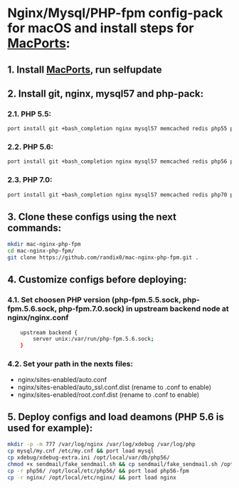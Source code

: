 # Nginx/Mysql/PHP-fpm config-pack for macOS and install steps for [MacPorts](https://www.macports.org/):

## 1. Install [MacPorts](https://www.macports.org/), run selfupdate

## 2. Install git, nginx, mysql57 and php-pack:
### 2.1. PHP 5.5:
```sh
port install git +bash_completion nginx mysql57 memcached redis php55 php55-curl php55-fpm php55-xsl php55-zip php55-openssl php55-mysql php55-mbstring php55-iconv php55-intl php55-mcrypt php55-gd php55-APCu php55-memcache php55-memcached php55-oauth php55-soap php55-xdebug php55-zip
```
### 2.2. PHP 5.6:
```sh
port install git +bash_completion nginx mysql57 memcached redis php56 php56-curl php56-fpm php56-xsl php56-zip php56-openssl php56-mysql php56-mbstring php56-iconv php56-intl php56-mcrypt php56-gd php56-APCu php56-memcache php56-memcached php56-oauth php56-soap php56-xdebug php56-zip
```
### 2.3. PHP 7.0:
```sh
port install git +bash_completion nginx mysql57 memcached redis php70 php70-curl php70-fpm php70-xsl php70-zip php70-openssl php70-mysql php70-mbstring php70-iconv php70-intl php70-mcrypt php70-gd php70-APCu php70-memcache php70-memcached php70-oauth php70-soap php70-xdebug php70-zip
```
## 3. Clone these configs using the next commands:
```sh
mkdir mac-nginx-php-fpm
cd mac-nginx-php-fpm/
git clone https://github.com/randix0/mac-nginx-php-fpm.git .
```

## 4. Customize configs before deploying:
### 4.1. Set choosen PHP version (php-fpm.5.5.sock, php-fpm.5.6.sock, php-fpm.7.0.sock) in upstream backend node at nginx/nginx.conf
```sh
	upstream backend {
		server unix:/var/run/php-fpm.5.6.sock;
	}
```
### 4.2. Set your path in the nexts files:
- nginx/sites-enabled/auto.conf
- nginx/sites-enabled/auto_ssl.conf.dist (rename to .conf to enable)
- nginx/sites-enabled/root.conf.dist (rename to .conf to enable)

## 5. Deploy configs and load deamons (PHP 5.6 is used for example):
```sh
mkdir -p -m 777 /var/log/nginx /var/log/xdebug /var/log/php
cp mysql/my.cnf /etc/my.cnf && port load mysql
cp xdebug/xdebug-extra.ini /opt/local/var/db/php56/
chmod +x sendmail/fake_sendmail.sh && cp sendmail/fake_sendmail.sh /opt/local/bin/
cp -r php56/ /opt/local/etc/php56/ && port load php56-fpm
cp -r nginx/ /opt/local/etc/nginx/ && port load nginx
```
